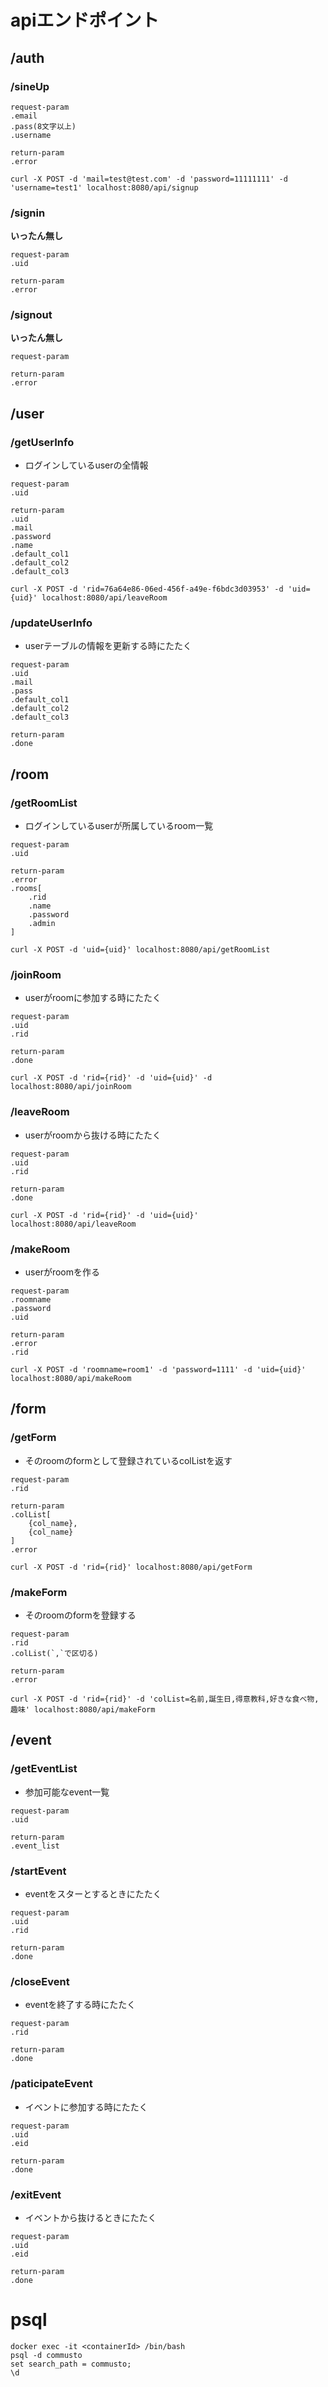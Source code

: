 # apiエンドポイント
## /auth
### /sineUp
```
request-param
.email
.pass(8文字以上)
.username
```
```
return-param
.error
```
```
curl -X POST -d 'mail=test@test.com' -d 'password=11111111' -d 'username=test1' localhost:8080/api/signup
```
### /signin
__いったん無し__

```
request-param
.uid
```
```
return-param
.error
```
### /signout
__いったん無し__
```
request-param
```
```
return-param
.error
```

## /user
### /getUserInfo
- ログインしているuserの全情報
```
request-param
.uid
```
```
return-param
.uid
.mail
.password
.name
.default_col1
.default_col2
.default_col3
```
```
curl -X POST -d 'rid=76a64e86-06ed-456f-a49e-f6bdc3d03953' -d 'uid={uid}' localhost:8080/api/leaveRoom
```
### /updateUserInfo
- userテーブルの情報を更新する時にたたく
```
request-param
.uid
.mail
.pass
.default_col1
.default_col2
.default_col3
```
```
return-param
.done
```

## /room
### /getRoomList
- ログインしているuserが所属しているroom一覧
```
request-param
.uid
```
```
return-param
.error
.rooms[
    .rid
    .name
    .password
    .admin
]
```
```
curl -X POST -d 'uid={uid}' localhost:8080/api/getRoomList
```
### /joinRoom
- userがroomに参加する時にたたく
```
request-param
.uid
.rid
```
```
return-param
.done
```
```
curl -X POST -d 'rid={rid}' -d 'uid={uid}' -d localhost:8080/api/joinRoom
```
### /leaveRoom
- userがroomから抜ける時にたたく
```
request-param
.uid
.rid
```
```
return-param
.done
```
```
curl -X POST -d 'rid={rid}' -d 'uid={uid}' localhost:8080/api/leaveRoom
```
### /makeRoom
- userがroomを作る
```
request-param
.roomname
.password
.uid
```
```
return-param
.error
.rid
```
```
curl -X POST -d 'roomname=room1' -d 'password=1111' -d 'uid={uid}' localhost:8080/api/makeRoom
```

## /form
### /getForm
- そのroomのformとして登録されているcolListを返す
```
request-param
.rid
```
```
return-param
.colList[
    {col_name},
    {col_name}
]
.error
```
```
curl -X POST -d 'rid={rid}' localhost:8080/api/getForm
```
### /makeForm
- そのroomのformを登録する
```
request-param
.rid
.colList(`,`で区切る)
```
```
return-param
.error
```
```
curl -X POST -d 'rid={rid}' -d 'colList=名前,誕生日,得意教科,好きな食べ物,趣味' localhost:8080/api/makeForm
```

## /event
### /getEventList
- 参加可能なevent一覧
```
request-param
.uid
```
```
return-param
.event_list
```
### /startEvent
- eventをスターとするときにたたく
```
request-param
.uid
.rid
```
```
return-param
.done
```
### /closeEvent
- eventを終了する時にたたく
```
request-param
.rid
```
```
return-param
.done
```
### /paticipateEvent
- イベントに参加する時にたたく
```
request-param
.uid
.eid
```
```
return-param
.done
```
### /exitEvent
- イベントから抜けるときにたたく
```
request-param
.uid
.eid
```
```
return-param
.done
```


# psql
```
docker exec -it <containerId> /bin/bash
psql -d commusto
set search_path = commusto;
\d
```